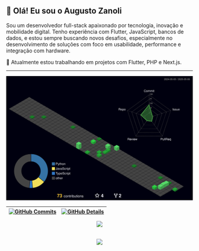 
## 👋 Olá! Eu sou o Augusto Zanoli

Sou um desenvolvedor full-stack apaixonado por tecnologia, inovação e mobilidade digital. Tenho experiência com Flutter, JavaScript, bancos de dados, e estou sempre buscando novos desafios, especialmente no desenvolvimento de soluções com foco em usabilidade, performance e integração com hardware.

🚀 Atualmente estou trabalhando em projetos com Flutter, PHP e Next.js.

---

  ![Status](./profile-3d-contrib/profile-night-green.svg)
  

  
 | [![GitHub Commits](http://github-profile-summary-cards.vercel.app/api/cards/productive-time?username=AugustoZanoli&theme=dracula&utcOffset=-3)](https://github.com/vn7n24fzkq/github-profile-summary-cards) | [![GitHub Details](http://github-profile-summary-cards.vercel.app/api/cards/profile-details?username=AugustoZanoli&theme=dracula)](https://github.com/vn7n24fzkq/github-profile-summary-cards) |  
 | ----------- | ----------- |


 
  <div align="center" >
<a href="https://skillicons.dev"   >
  <img src="https://skillicons.dev/icons?i=git,vscode,flutter,javascript,typescript,css,html,react,next,tailwind,vue,figma,github,materialui,linux,postman,vite,mongodb,postgres,discord,linkedin,instagram" />
</a>
  <br />

  </div>

 
##
   <div align="center" >
     <img src="https://github-profile-trophy.vercel.app/?username=AugustoZanoli&row=1&column=6&theme=dracula&margin-w=15&margin-h=15"/>
  </div>
  
